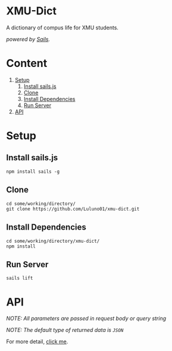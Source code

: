 # XMU-Dict

A dictionary of compus life for XMU students.

*powered by [Sails](http://sailsjs.org).*

# Content

1. [Setup](#setup)
    1. [Install sails.js](#install-sailsjs)
    2. [Clone](#clone)
    3. [Install Dependencies](#install-dependencies)
    4. [Run Server](#run-server)
2. [API](#api)

# Setup

## Install sails.js

```@Shell
npm install sails -g
```

## Clone

```@Shell
cd some/working/directory/
git clone https://github.com/Luluno01/xmu-dict.git
```

## Install Dependencies

```@Shell
cd some/working/directory/xmu-dict/
npm install
```

## Run Server

```@Shell
sails lift
```
# API

*NOTE: All parameters are passed in request body or query string*

*NOTE: The default type of returned data is `JSON`*

For more detail, [click me](#"https://github.com/Luluno01/xmu-dict/wiki/APIs").